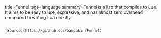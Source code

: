 title=Fennel
tags=language
summary=Fennel is a lisp that compiles to Lua. It aims to be easy to use, expressive, and has almost zero overhead compared to writing Lua directly.
~~~~~~

[Source](https://github.com/bakpakin/Fennel)

